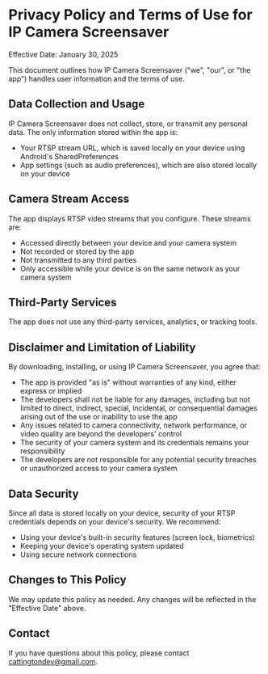 # Privacy Policy and Terms of Use for IP Camera Screensaver

Effective Date: January 30, 2025

This document outlines how IP Camera Screensaver ("we", "our", or "the app") handles user information and the terms of use.

## Data Collection and Usage
IP Camera Screensaver does not collect, store, or transmit any personal data. The only information stored within the app is:
- Your RTSP stream URL, which is saved locally on your device using Android's SharedPreferences
- App settings (such as audio preferences), which are also stored locally on your device

## Camera Stream Access
The app displays RTSP video streams that you configure. These streams are:
- Accessed directly between your device and your camera system
- Not recorded or stored by the app
- Not transmitted to any third parties
- Only accessible while your device is on the same network as your camera system

## Third-Party Services
The app does not use any third-party services, analytics, or tracking tools.

## Disclaimer and Limitation of Liability
By downloading, installing, or using IP Camera Screensaver, you agree that:
- The app is provided "as is" without warranties of any kind, either express or implied
- The developers shall not be liable for any damages, including but not limited to direct, indirect, special, incidental, or consequential damages arising out of the use or inability to use the app
- Any issues related to camera connectivity, network performance, or video quality are beyond the developers' control
- The security of your camera system and its credentials remains your responsibility
- The developers are not responsible for any potential security breaches or unauthorized access to your camera system

## Data Security
Since all data is stored locally on your device, security of your RTSP credentials depends on your device's security. We recommend:
- Using your device's built-in security features (screen lock, biometrics)
- Keeping your device's operating system updated
- Using secure network connections

## Changes to This Policy
We may update this policy as needed. Any changes will be reflected in the "Effective Date" above.

## Contact
If you have questions about this policy, please contact cattingtondev@gmail.com.
